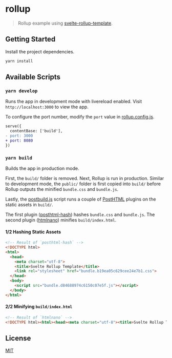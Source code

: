 # rollup

> Rollup example using [svelte-rollup-template](https://github.com/metonym/svelte-rollup-template).

## Getting Started

Install the project dependencies.

```bash
yarn install
```

## Available Scripts

### `yarn develop`

Runs the app in development mode with livereload enabled. Visit `http://localhost:3000` to view the app.

To configure the port number, modify the `port` value in [rollup.config.js](rollup.config.js#L48).

```diff
serve({
  contentBase: ['build'],
- port: 3000
+ port: 8080
})
```

### `yarn build`

Builds the app in production mode.

First, the `build/` folder is removed. Next, Rollup is run in production. Similar to development mode, the `public/` folder is first copied into `build/` before Rollup outputs the minified `bundle.css` and `bundle.js`.

Lastly, the [postbuild.js](postbuild.js) script runs a couple of [PostHTML](https://github.com/posthtml/posthtml) plugins on the static assets in `build/`.

The first plugin ([posthtml-hash](https://github.com/posthtml/posthtml-hash)) hashes `bundle.css` and `bundle.js`. The second plugin ([htmlnano](https://github.com/posthtml/htmlnano)) minifies `build/index.html`.

#### 1/2 Hashing Static Assets

```html
<!-- Result of `posthtml-hash` -->
<!DOCTYPE html>
<html>
  <head>
    <meta charset="utf-8">
    <title>Svelte Rollup Template</title>
    <link rel="stylesheet" href="bundle.b19ea05c629cee24e7b1.css">
  </head>
  <body>
    <script src="bundle.d84688974c6150c07e5f.js"></script>
  </body>
</html>
```

#### 2/2 Minifying `build/index.html`

```html
<!-- Result of `htmlnano` -->
<!DOCTYPE html><html><head><meta charset="utf-8"><title>Svelte Rollup Template</title><link rel="stylesheet" href="bundle.b19ea05c629cee24e7b1.css"></head><body> <script src="bundle.d84688974c6150c07e5f.js"></script> </body></html>
```

## License

[MIT](LICENSE)

